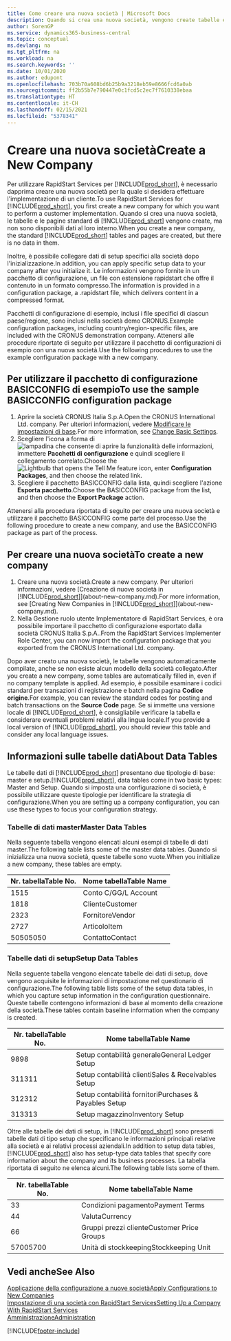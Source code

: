 ```yaml
---
title: Come creare una nuova società | Microsoft Docs
description: Quando si crea una nuova società, vengono create tabelle e pagine di RapidStart Services che non contengono dati.
author: SorenGP
ms.service: dynamics365-business-central
ms.topic: conceptual
ms.devlang: na
ms.tgt_pltfrm: na
ms.workload: na
ms.search.keywords: ''
ms.date: 10/01/2020
ms.author: edupont
ms.openlocfilehash: 703b70a608bd6b25b9a3218eb59e8666fcd6a0ab
ms.sourcegitcommit: ff2b55b7e790447e0c1fcd5c2ec7f7610338ebaa
ms.translationtype: HT
ms.contentlocale: it-CH
ms.lasthandoff: 02/15/2021
ms.locfileid: "5378341"
---
```

# <a name="create-a-new-company"></a><span data-ttu-id="c3a88-103">Creare una nuova società</span><span class="sxs-lookup"><span data-stu-id="c3a88-103">Create a New Company</span></span>
<span data-ttu-id="c3a88-104">Per utilizzare RapidStart Services per [!INCLUDE[prod_short](includes/prod_short.md)], è necessario dapprima creare una nuova società per la quale si desidera effettuare l'implementazione di un cliente.</span><span class="sxs-lookup"><span data-stu-id="c3a88-104">To use RapidStart Services for [!INCLUDE[prod_short](includes/prod_short.md)], you first create a new company for which you want to perform a customer implementation.</span></span> <span data-ttu-id="c3a88-105">Quando si crea una nuova società, le tabelle e le pagine standard di [!INCLUDE[prod_short](includes/prod_short.md)] vengono create, ma non sono disponibili dati al loro interno.</span><span class="sxs-lookup"><span data-stu-id="c3a88-105">When you create a new company, the standard [!INCLUDE[prod_short](includes/prod_short.md)] tables and pages are created, but there is no data in them.</span></span>

<span data-ttu-id="c3a88-106">Inoltre, è possibile collegare dati di setup specifici alla società dopo l'inizializzazione.</span><span class="sxs-lookup"><span data-stu-id="c3a88-106">In addition, you can apply specific setup data to your company after you initialize it.</span></span> <span data-ttu-id="c3a88-107">Le informazioni vengono fornite in un pacchetto di configurazione, un file con estensione rapidstart che offre il contenuto in un formato compresso.</span><span class="sxs-lookup"><span data-stu-id="c3a88-107">The information is provided in a configuration package, a .rapidstart file, which delivers content in a compressed format.</span></span>  

<span data-ttu-id="c3a88-108">Pacchetti di configurazione di esempio, inclusi i file specifici di ciascun paese/regione, sono inclusi nella società demo CRONUS.</span><span class="sxs-lookup"><span data-stu-id="c3a88-108">Example configuration packages, including country/region-specific files, are included with the CRONUS demonstration company.</span></span> <span data-ttu-id="c3a88-109">Attenersi alle procedure riportate di seguito per utilizzare il pacchetto di configurazioni di esempio con una nuova società.</span><span class="sxs-lookup"><span data-stu-id="c3a88-109">Use the following procedures to use the example configuration package with a new company.</span></span>  

## <a name="to-use-the-sample-basicconfig-configuration-package"></a><span data-ttu-id="c3a88-110">Per utilizzare il pacchetto di configurazione BASICCONFIG di esempio</span><span class="sxs-lookup"><span data-stu-id="c3a88-110">To use the sample BASICCONFIG configuration package</span></span>  
1. <span data-ttu-id="c3a88-111">Aprire la società CRONUS Italia S.p.A.</span><span class="sxs-lookup"><span data-stu-id="c3a88-111">Open the CRONUS International Ltd. company.</span></span> <span data-ttu-id="c3a88-112">Per ulteriori informazioni, vedere [Modificare le impostazioni di base](ui-change-basic-settings.md).</span><span class="sxs-lookup"><span data-stu-id="c3a88-112">For more information, see [Change Basic Settings](ui-change-basic-settings.md).</span></span>
2. <span data-ttu-id="c3a88-113">Scegliere l'icona a forma di ![lampadina che consente di aprire la funzionalità delle informazioni](media/ui-search/search_small.png "Informazioni sull'operazione che si desidera eseguire"), immettere **Pacchetti di configurazione** e quindi scegliere il collegamento correlato.</span><span class="sxs-lookup"><span data-stu-id="c3a88-113">Choose the ![Lightbulb that opens the Tell Me feature](media/ui-search/search_small.png "Tell me what you want to do") icon, enter **Configuration Packages**, and then choose the related link.</span></span>  
3. <span data-ttu-id="c3a88-114">Scegliere il pacchetto BASICCONFIG dalla lista, quindi scegliere l'azione **Esporta pacchetto**.</span><span class="sxs-lookup"><span data-stu-id="c3a88-114">Choose the BASICCONFIG package from the list, and then choose the **Export Package** action.</span></span>  

<span data-ttu-id="c3a88-115">Attenersi alla procedura riportata di seguito per creare una nuova società e utilizzare il pacchetto BASICCONFIG come parte del processo.</span><span class="sxs-lookup"><span data-stu-id="c3a88-115">Use the following procedure to create a new company, and use the BASICCONFIG package as part of the process.</span></span>  

## <a name="to-create-a-new-company"></a><span data-ttu-id="c3a88-116">Per creare una nuova società</span><span class="sxs-lookup"><span data-stu-id="c3a88-116">To create a new company</span></span>  
1. <span data-ttu-id="c3a88-117">Creare una nuova società.</span><span class="sxs-lookup"><span data-stu-id="c3a88-117">Create a new company.</span></span> <span data-ttu-id="c3a88-118">Per ulteriori informazioni, vedere [Creazione di nuove società in [!INCLUDE[prod_short](includes/prod_short.md)]](about-new-company.md).</span><span class="sxs-lookup"><span data-stu-id="c3a88-118">For more information, see [Creating New Companies in [!INCLUDE[prod_short](includes/prod_short.md)]](about-new-company.md).</span></span>
2. <span data-ttu-id="c3a88-119">Nella Gestione ruolo utente Implementatore di RapidStart Services, è ora possibile importare il pacchetto di configurazione esportato dalla società CRONUS Italia S.p.A..</span><span class="sxs-lookup"><span data-stu-id="c3a88-119">From the RapidStart Services Implementer Role Center, you can now import the configuration package that you exported from the CRONUS International Ltd. company.</span></span>

<span data-ttu-id="c3a88-120">Dopo aver creato una nuova società, le tabelle vengono automaticamente compilate, anche se non esiste alcun modello della società collegato.</span><span class="sxs-lookup"><span data-stu-id="c3a88-120">After you create a new company, some tables are automatically filled in, even if no company template is applied.</span></span> <span data-ttu-id="c3a88-121">Ad esempio, è possibile esaminare i codici standard per transazioni di registrazione e batch nella pagina **Codice origine**.</span><span class="sxs-lookup"><span data-stu-id="c3a88-121">For example, you can review the standard codes for posting and batch transactions on the **Source Code** page.</span></span> <span data-ttu-id="c3a88-122">Se si immette una versione locale di [!INCLUDE[prod_short](includes/prod_short.md)], è consigliabile verificare la tabella e considerare eventuali problemi relativi alla lingua locale.</span><span class="sxs-lookup"><span data-stu-id="c3a88-122">If you provide a local version of [!INCLUDE[prod_short](includes/prod_short.md)], you should review this table and consider any local language issues.</span></span>

## <a name="about-data-tables"></a><span data-ttu-id="c3a88-123">Informazioni sulle tabelle dati</span><span class="sxs-lookup"><span data-stu-id="c3a88-123">About Data Tables</span></span>
<span data-ttu-id="c3a88-124">Le tabelle dati di [!INCLUDE[prod_short](includes/prod_short.md)] presentano due tipologie di base: master e setup.</span><span class="sxs-lookup"><span data-stu-id="c3a88-124">[!INCLUDE[prod_short](includes/prod_short.md)], data tables come in two basic types: Master and Setup.</span></span> <span data-ttu-id="c3a88-125">Quando si imposta una configurazione di società, è possibile utilizzare queste tipologie per identificare la strategia di configurazione.</span><span class="sxs-lookup"><span data-stu-id="c3a88-125">When you are setting up a company configuration, you can use these types to focus your configuration strategy.</span></span>  

### <a name="master-data-tables"></a><span data-ttu-id="c3a88-126">Tabelle di dati master</span><span class="sxs-lookup"><span data-stu-id="c3a88-126">Master Data Tables</span></span>  
<span data-ttu-id="c3a88-127">Nella seguente tabella vengono elencati alcuni esempi di tabelle di dati master.</span><span class="sxs-lookup"><span data-stu-id="c3a88-127">The following table lists some of the master data tables.</span></span> <span data-ttu-id="c3a88-128">Quando si inizializza una nuova società, queste tabelle sono vuote.</span><span class="sxs-lookup"><span data-stu-id="c3a88-128">When you initialize a new company, these tables are empty.</span></span>  

|<span data-ttu-id="c3a88-129">Nr. tabella</span><span class="sxs-lookup"><span data-stu-id="c3a88-129">Table No.</span></span>|<span data-ttu-id="c3a88-130">Nome tabella</span><span class="sxs-lookup"><span data-stu-id="c3a88-130">Table Name</span></span>|  
|-------------------|--------------------|  
|<span data-ttu-id="c3a88-131">15</span><span class="sxs-lookup"><span data-stu-id="c3a88-131">15</span></span>|<span data-ttu-id="c3a88-132">Conto C/G</span><span class="sxs-lookup"><span data-stu-id="c3a88-132">G/L Account</span></span>|  
|<span data-ttu-id="c3a88-133">18</span><span class="sxs-lookup"><span data-stu-id="c3a88-133">18</span></span>|<span data-ttu-id="c3a88-134">Cliente</span><span class="sxs-lookup"><span data-stu-id="c3a88-134">Customer</span></span>|  
|<span data-ttu-id="c3a88-135">23</span><span class="sxs-lookup"><span data-stu-id="c3a88-135">23</span></span>|<span data-ttu-id="c3a88-136">Fornitore</span><span class="sxs-lookup"><span data-stu-id="c3a88-136">Vendor</span></span>|  
|<span data-ttu-id="c3a88-137">27</span><span class="sxs-lookup"><span data-stu-id="c3a88-137">27</span></span>|<span data-ttu-id="c3a88-138">Articolo</span><span class="sxs-lookup"><span data-stu-id="c3a88-138">Item</span></span>|  
|<span data-ttu-id="c3a88-139">5050</span><span class="sxs-lookup"><span data-stu-id="c3a88-139">5050</span></span>|<span data-ttu-id="c3a88-140">Contatto</span><span class="sxs-lookup"><span data-stu-id="c3a88-140">Contact</span></span>|  

### <a name="setup-data-tables"></a><span data-ttu-id="c3a88-141">Tabelle dati di setup</span><span class="sxs-lookup"><span data-stu-id="c3a88-141">Setup Data Tables</span></span>  
<span data-ttu-id="c3a88-142">Nella seguente tabella vengono elencate tabelle dei dati di setup, dove vengono acquisite le informazioni di impostazione nel questionario di configurazione.</span><span class="sxs-lookup"><span data-stu-id="c3a88-142">The following table lists some of the setup data tables, in which you capture setup information in the configuration questionnaire.</span></span> <span data-ttu-id="c3a88-143">Queste tabelle contengono informazioni di base al momento della creazione della società.</span><span class="sxs-lookup"><span data-stu-id="c3a88-143">These tables contain baseline information when the company is created.</span></span>  

|<span data-ttu-id="c3a88-144">Nr. tabella</span><span class="sxs-lookup"><span data-stu-id="c3a88-144">Table No.</span></span>|<span data-ttu-id="c3a88-145">Nome tabella</span><span class="sxs-lookup"><span data-stu-id="c3a88-145">Table Name</span></span>|  
|-------------------|--------------------|  
|<span data-ttu-id="c3a88-146">98</span><span class="sxs-lookup"><span data-stu-id="c3a88-146">98</span></span>|<span data-ttu-id="c3a88-147">Setup contabilità generale</span><span class="sxs-lookup"><span data-stu-id="c3a88-147">General Ledger Setup</span></span>|  
|<span data-ttu-id="c3a88-148">311</span><span class="sxs-lookup"><span data-stu-id="c3a88-148">311</span></span>|<span data-ttu-id="c3a88-149">Setup contabilità clienti</span><span class="sxs-lookup"><span data-stu-id="c3a88-149">Sales & Receivables Setup</span></span>|  
|<span data-ttu-id="c3a88-150">312</span><span class="sxs-lookup"><span data-stu-id="c3a88-150">312</span></span>|<span data-ttu-id="c3a88-151">Setup contabilità fornitori</span><span class="sxs-lookup"><span data-stu-id="c3a88-151">Purchases & Payables Setup</span></span>|  
|<span data-ttu-id="c3a88-152">313</span><span class="sxs-lookup"><span data-stu-id="c3a88-152">313</span></span>|<span data-ttu-id="c3a88-153">Setup magazzino</span><span class="sxs-lookup"><span data-stu-id="c3a88-153">Inventory Setup</span></span>|  

<span data-ttu-id="c3a88-154">Oltre alle tabelle dei dati di setup, in [!INCLUDE[prod_short](includes/prod_short.md)] sono presenti tabelle dati di tipo setup che specificano le informazioni principali relative alla società e ai relativi processi aziendali.</span><span class="sxs-lookup"><span data-stu-id="c3a88-154">In addition to setup data tables, [!INCLUDE[prod_short](includes/prod_short.md)] also has setup-type data tables that specify core information about the company and its business processes.</span></span> <span data-ttu-id="c3a88-155">La tabella riportata di seguito ne elenca alcuni.</span><span class="sxs-lookup"><span data-stu-id="c3a88-155">The following table lists some of them.</span></span>  

|<span data-ttu-id="c3a88-156">Nr. tabella</span><span class="sxs-lookup"><span data-stu-id="c3a88-156">Table No.</span></span>|<span data-ttu-id="c3a88-157">Nome tabella</span><span class="sxs-lookup"><span data-stu-id="c3a88-157">Table Name</span></span>|  
|-------------------|--------------------|  
|<span data-ttu-id="c3a88-158">3</span><span class="sxs-lookup"><span data-stu-id="c3a88-158">3</span></span>|<span data-ttu-id="c3a88-159">Condizioni pagamento</span><span class="sxs-lookup"><span data-stu-id="c3a88-159">Payment Terms</span></span>|  
|<span data-ttu-id="c3a88-160">4</span><span class="sxs-lookup"><span data-stu-id="c3a88-160">4</span></span>|<span data-ttu-id="c3a88-161">Valuta</span><span class="sxs-lookup"><span data-stu-id="c3a88-161">Currency</span></span>|  
|<span data-ttu-id="c3a88-162">6</span><span class="sxs-lookup"><span data-stu-id="c3a88-162">6</span></span>|<span data-ttu-id="c3a88-163">Gruppi prezzi cliente</span><span class="sxs-lookup"><span data-stu-id="c3a88-163">Customer Price Groups</span></span>|  
|<span data-ttu-id="c3a88-164">5700</span><span class="sxs-lookup"><span data-stu-id="c3a88-164">5700</span></span>|<span data-ttu-id="c3a88-165">Unità di stockkeeping</span><span class="sxs-lookup"><span data-stu-id="c3a88-165">Stockkeeping Unit</span></span>|

  

## <a name="see-also"></a><span data-ttu-id="c3a88-166">Vedi anche</span><span class="sxs-lookup"><span data-stu-id="c3a88-166">See Also</span></span>  
[<span data-ttu-id="c3a88-167">Applicazione della configurazione a nuove società</span><span class="sxs-lookup"><span data-stu-id="c3a88-167">Apply Configurations to New Companies</span></span>](admin-apply-configuration-to-new-companies.md)  
[<span data-ttu-id="c3a88-168">Impostazione di una società con RapidStart Services</span><span class="sxs-lookup"><span data-stu-id="c3a88-168">Setting Up a Company With RapidStart Services</span></span>](admin-set-up-a-company-with-rapidstart.md)  
[<span data-ttu-id="c3a88-169">Amministrazione</span><span class="sxs-lookup"><span data-stu-id="c3a88-169">Administration</span></span>](admin-setup-and-administration.md)


[!INCLUDE[footer-include](includes/footer-banner.md)]